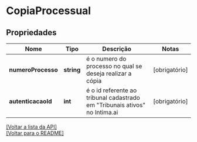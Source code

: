 # CopiaProcessual

## Propriedades
Nome | Tipo | Descrição | Notas
------------ | ------------- | ------------- | -------------
**numeroProcesso** | **string** | é o numero do processo no qual se deseja realizar a cópia | [obrigatório] 
**autenticacaoId** | **int** | é o id referente ao tribunal cadastrado em "Tribunais ativos" no Intima.ai | [obrigatório] 

[[Voltar a lista da API]](../../../README.md#Documentação-para-os-Endpoints-da-API)    
[[Voltar para o README]](../../../README.md#Intima.ai---SDK-PHP)
